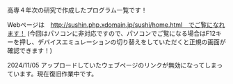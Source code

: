 高専４年次の研究で作成したプログラム一覧です！

Webページは　http://sushin.php.xdomain.jp/sushi/home.html　でご覧になれます！ (今回はパソコンに非対応ですので、パソコンでご覧になる場合はF12キーを押し、デバイスエミュレーションの切り替えをしていただくと正規の画面が確認できます！)

2024/11/05
アップロードしていたウェブページのリンクが無効になってしまっています。現在復旧作業中です。
